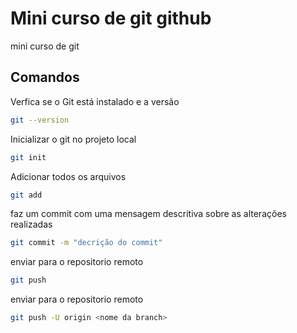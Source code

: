 # Mini curso de git github

mini curso de git 

## Comandos

Verfica se o Git está instalado e a versão
``` bash
git --version
```
Inicializar o git no projeto local 
``` bash
git init
``` 
Adicionar todos os arquivos
``` bash
git add
``` 
faz um commit com uma mensagem descritiva sobre as alterações realizadas
``` bash
git commit -m "decrição do commit"
``` 
enviar para o repositorio remoto 
``` bash
git push
``` 
enviar para o repositorio remoto 
``` bash
git push -U origin <nome da branch>
``` 



